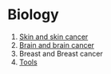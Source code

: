 # Biology

1. [Skin and skin cancer](Melanoma.md)
2. [Brain and brain cancer](Brain.md)
3. Breast and Breast cancer
4. [Tools](tools.md)
